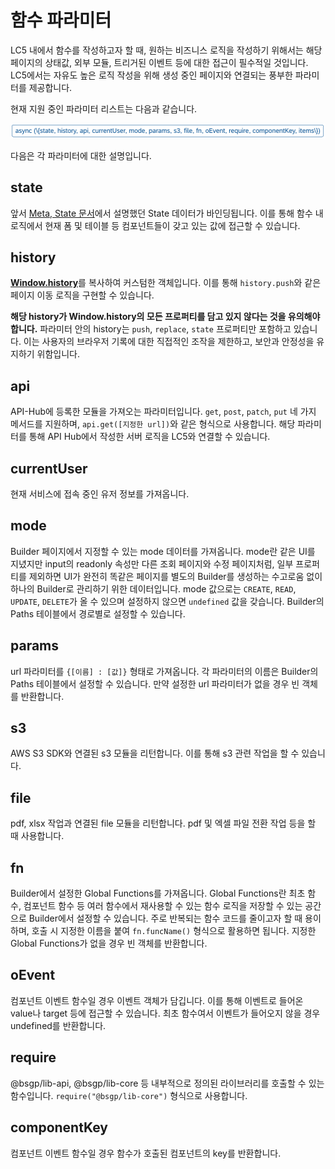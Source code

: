 # 함수 파라미터

LC5 내에서 함수를 작성하고자 할 때, 원하는 비즈니스 로직을 작성하기 위해서는 해당 페이지의 상태값, 외부 모듈, 트리거된 이벤트 등에 대한 접근이 필수적일 것입니다. LC5에서는 자유도 높은 로직 작성을 위해 생성 중인 페이지와 연결되는 풍부한 파라미터를 제공합니다.

현재 지원 중인 파라미터 리스트는 다음과 같습니다.

![Image](assets/function/parameter.png)

다음은 각 파라미터에 대한 설명입니다.

## state

앞서 [Meta, State 문서](meta_state.md)에서 설명했던 State 데이터가 바인딩됩니다. 이를 통해 함수 내 로직에서 현재 폼 및 테이블 등 컴포넌트들이 갖고 있는 값에 접근할 수 있습니다.

## history

[**Window.history**](https://developer.mozilla.org/en-US/docs/Web/API/History)를 복사하여 커스텀한 객체입니다. 이를 통해 `history.push`와 같은 페이지 이동 로직을 구현할 수 있습니다.

**해당 history가 Window.history의 모든 프로퍼티를 담고 있지 않다는 것을 유의해야 합니다.** 파라미터 안의 history는 `push`, `replace`, `state` 프로퍼티만 포함하고 있습니다. 이는 사용자의 브라우저 기록에 대한 직접적인 조작을 제한하고, 보안과 안정성을 유지하기 위함입니다.

## api

API-Hub에 등록한 모듈을 가져오는 파라미터입니다. `get`, `post`, `patch`, `put` 네 가지 메서드를 지원하며, `api.get([지정한 url])`와 같은 형식으로 사용합니다. 해당 파라미터를 통해 API Hub에서 작성한 서버 로직을 LC5와 연결할 수 있습니다.

## currentUser

현재 서비스에 접속 중인 유저 정보를 가져옵니다.

## mode

Builder 페이지에서 지정할 수 있는 mode 데이터를 가져옵니다. mode란 같은 UI를 지녔지만 input의 readonly 속성만 다른 조회 페이지와 수정 페이지처럼, 일부 프로퍼티를 제외하면 UI가 완전히 똑같은 페이지를 별도의 Builder를 생성하는 수고로움 없이 하나의 Builder로 관리하기 위한 데이터입니다. mode 값으로는 `CREATE`, `READ`, `UPDATE`, `DELETE`가 올 수 있으며 설정하지 않으면 `undefined` 값을 갖습니다. Builder의 Paths 테이블에서 경로별로 설정할 수 있습니다.

## params

url 파라미터를 `{[이름] : [값]}` 형태로 가져옵니다. 각 파라미터의 이름은 Builder의 Paths 테이블에서 설정할 수 있습니다. 만약 설정한 url 파라미터가 없을 경우 빈 객체를 반환합니다.

## s3

AWS S3 SDK와 연결된 s3 모듈을 리턴합니다. 이를 통해 s3 관련 작업을 할 수 있습니다.

## file

pdf, xlsx 작업과 연결된 file 모듈을 리턴합니다. pdf 및 엑셀 파일 전환 작업 등을 할 때 사용합니다.

## fn

Builder에서 설정한 Global Functions를 가져옵니다. Global Functions란 최초 함수, 컴포넌트 함수 등 여러 함수에서 재사용할 수 있는 함수 로직을 저장할 수 있는 공간으로 Builder에서 설정할 수 있습니다. 주로 반복되는 함수 코드를 줄이고자 할 때 용이하며, 호출 시 지정한 이름을 붙여 `fn.funcName()` 형식으로 활용하면 됩니다. 지정한 Global Functions가 없을 경우 빈 객체를 반환합니다.

## oEvent

컴포넌트 이벤트 함수일 경우 이벤트 객체가 담깁니다. 이를 통해 이벤트로 들어온 value나 target 등에 접근할 수 있습니다. 최초 함수여서 이벤트가 들어오지 않을 경우 undefined를 반환합니다.

## require

@bsgp/lib-api, @bsgp/lib-core 등 내부적으로 정의된 라이브러리를 호출할 수 있는 함수입니다. `require("@bsgp/lib-core")` 형식으로 사용합니다.

## componentKey

컴포넌트 이벤트 함수일 경우 함수가 호출된 컴포넌트의 key를 반환합니다.

